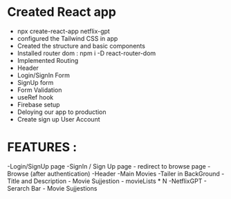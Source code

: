 # Created React app 
 - npx create-react-app netflix-gpt
 - configured the Tailwind CSS in app 
 - Created the structure and basic components
 - Installed router dom :  npm i -D react-router-dom
 - Implemented Routing
 - Header
 - Login/SignIn Form 
 - SignUp form 
 - Form Validation
 - useRef hook
 - Firebase setup 
 - Deloying our app to production
 - Create sign up User Account
 
 


 # FEATURES :  
-Login/SignUp page 
    -SignIn / Sign Up page 
    - redirect to browse page 
-Browse (after authentication)
   -Header
   -Main Movies 
      -Tailer in BackGround 
      -Title and Description 
      - Movie Sujjestion
          - movieLists * N 
-NetflixGPT
    - Serarch Bar
    - Movie Sujjestions          
